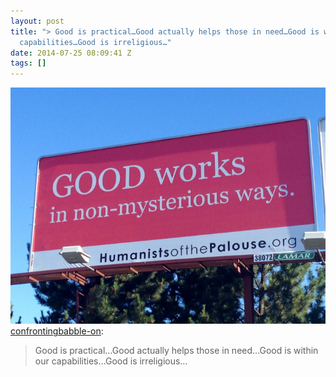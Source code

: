 ```yaml
---
layout: post
title: "> Good is practical…Good actually helps those in need…Good is within our
  capabilities…Good is irreligious…"
date: 2014-07-25 08:09:41 Z
tags: []
---
```

![](/media/2014/07/92812142361.jpg)
[confrontingbabble-on](http://confrontingbabble-on.tumblr.com/post/91545753350/good-is-practical-good-actually-helps-those-in):

> Good is practical…Good actually helps those in need…Good is within our capabilities…Good is irreligious…
